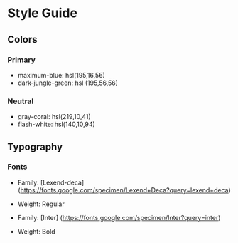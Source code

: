 # Style Guide

## Colors

### Primary

- maximum-blue: hsl(195,16,56)
- dark-jungle-green: hsl (195,56,56)

### Neutral

- gray-coral: hsl(219,10,41)
- flash-white: hsl(140,10,94)

## Typography

### Fonts

- Family: [Lexend-deca] (https://fonts.google.com/specimen/Lexend+Deca?query=lexend+deca)
- Weight: Regular

- Family: [Inter] (https://fonts.google.com/specimen/Inter?query=inter)
- Weight: Bold
